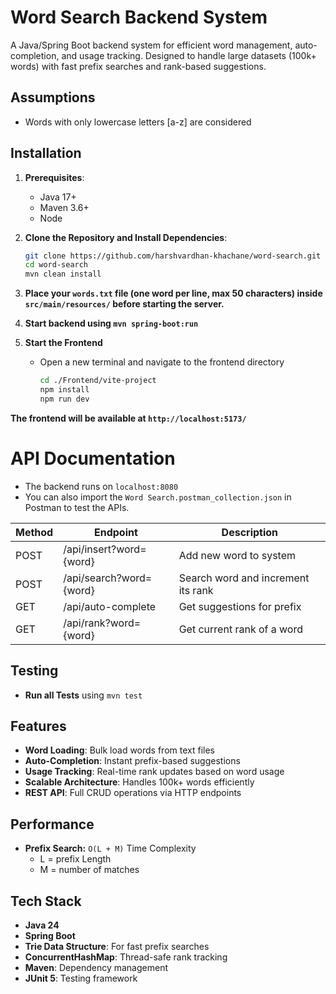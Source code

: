 # Word Search Backend System

A Java/Spring Boot backend system for efficient word management, auto-completion, and usage tracking. Designed to handle large datasets (100k+ words) with fast prefix searches and rank-based suggestions.

## Assumptions

- Words with only lowercase letters [a-z] are considered

## Installation

1. **Prerequisites**:
    - Java 17+
    - Maven 3.6+
    - Node

2. **Clone the Repository and Install Dependencies**:
   ```bash
   git clone https://github.com/harshvardhan-khachane/word-search.git
   cd word-search
   mvn clean install
   
3. **Place your `words.txt` file (one word per line, max 50 characters) inside `src/main/resources/` before starting the server.**
4. **Start backend using `mvn spring-boot:run`**



5. **Start the Frontend**
    - Open a new terminal and navigate to the frontend directory
        ```bash
        cd ./Frontend/vite-project
        npm install
        npm run dev

**The frontend will be available at `http://localhost:5173/`**

# API Documentation

- The backend runs on `localhost:8080`
- You can also import the `Word Search.postman_collection.json` in Postman to test the APIs.

| Method | Endpoint                       | Description                        |
|--------|--------------------------------|------------------------------------|
| POST   | /api/insert?word={word}        | Add new word to system             |
| POST   | /api/search?word={word}        | Search word and increment its rank|
| GET    | /api/auto-complete             | Get suggestions for prefix         |
| GET    | /api/rank?word={word}          | Get current rank of a word         |


## Testing

- **Run all Tests** using `mvn test`

## Features

- **Word Loading**: Bulk load words from text files
- **Auto-Completion**: Instant prefix-based suggestions
- **Usage Tracking**: Real-time rank updates based on word usage
- **Scalable Architecture**: Handles 100k+ words efficiently
- **REST API**: Full CRUD operations via HTTP endpoints

## Performance
- **Prefix Search:** `O(L + M)` Time Complexity
    - L = prefix Length
    - M = number of matches

## Tech Stack

- **Java 24**
- **Spring Boot**
- **Trie Data Structure**: For fast prefix searches
- **ConcurrentHashMap**: Thread-safe rank tracking
- **Maven**: Dependency management
- **JUnit 5**: Testing framework

